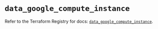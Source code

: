 # `data_google_compute_instance`

Refer to the Terraform Registry for docs: [`data_google_compute_instance`](https://registry.terraform.io/providers/hashicorp/google/6.2.0/docs/data-sources/compute_instance).
